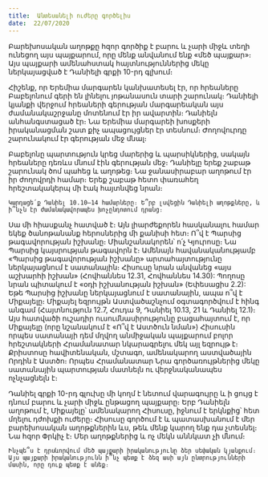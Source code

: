 ```yaml
---
title:  Անտեսանելի ուժերը գործելիս
date:  22/07/2020
---
```


Բարեխոսական աղոթքը հզոր գործիք է բարու և չարի միջև տեղի ունեցող այս պայքարում, որը մենք անվանում ենք «մեծ պայքար»։ Այս պայքարի ամենահստակ հայտնություններից մեկը ներկայացված է Դանիելի գրքի 10-րդ գլխում։

Հիշենք, որ Երեմիա մարգարեն կանխատեսել էր, որ հրեաները Բաբելոնում գերի են լինելու յոթանասուն տարի շարունակ։ Դանիելի կյանքի վերջում հրեաների գերության մարգարեական այս ժամանակաշրջանը մոտենում էր իր ավարտին։ Դանիելն անհանգստացած էր։ Նա Երեմիա մարգարեի խոսքերի իրականացման շատ քիչ ապացույցներ էր տեսնում։ Ժողովուրդը շարունակում էր գերության մեջ մնալ։

Բաբելոնը պարտություն կրեց մարերից և պարսիկներից, սակայն հրեաները դեռևս մնում էին գերության մեջ։ Դանիելը երեք շաբաթ շարունակ ծոմ պահեց և աղոթեց։ Նա ջանասիրաբար աղոթում էր իր ժողովրդի համար։ Երեք շաբաթ հետո փառահեղ հրեշտակակերպ մի էակ հայտնվեց նրան։

`Կարդացե՛ք Դանիել 10.10–14 համարները։ Ե՞րբ լսվեցին Դանիելի աղոթքները, և ի՞նչն էր ժամանակավորապես խոչընդոտում դրանց։`

Սա մի հիասքանչ հատված է։ Այն լիարժեքորեն հասկանալու համար եկեք ծանոթանանք հերոսներից մի քանիսի հետ։ Ո՞վ է Պարսից թագավորության իշխանը։ Միանշանակորեն՝ ո՛չ Կյուրոսը։ Նա Պարսից կայսրության թագավորն է։ Ամենայն հավանականությամբ «Պարսից թագավորության իշխանը» արտահայտությունը ներկայացնում է սատանային։ Հիսուսը նրան անվանեց «այս աշխարհի իշխան» (Հովհաննես 12.31, Հովհաննես 14.30): Պողոսը նրան պիտակում է «օդի իշխանության իշխան» (Եփեսացիս 2.2): Եթե Պարսից իշխանը ներկայացնում է սատանային, ապա ո՞վ է Միքայելը։ Միքայել եզրույթն Աստվածաշնչում օգտագործվում է հինգ անգամ (Հայտնություն 12.7, Հուդա 9, Դանիել 10.13, 21 և Դանիել 12.1)։ Այս հատվածի ուշադիր ուսումնասիրությունը բացահայտում է, որ Միքայելը (որը նշանակում է «Ո՞վ է Աստծուն նման») Հիսուսին որպես սատանայի դեմ մղվող անմիջական պայքարում բոլոր հրեշտակների Հրամանատար նկարագրելու մեկ այլ եզրույթ է։ Քրիստոսը հավիտենական, մշտագո, ամենակարող աստվածային Որդին է Աստծո։ Որպես Հրամանատար Նրա գործառույթներից մեկը սատանային պարտության մատնելն ու վերջնականապես ոչնչացնելն է։

Դանիել գրքի 10-րդ գլուխը մի կողմ է նետում վարագույրը և ի ցույց է դնում բարու և չարի միջև ընթացող պայքարը։ Երբ Դանիելն աղոթում է, Միքայելը՝ ամենակարող Հիսուսը, իջնում է երկնքից՝ հետ մղելու դժոխքի ուժերը։ Հիսուսը գործում է և պատասխանում է մեր բարեխոսական աղոթքներին ևս, թեև մենք կարող ենք դա չտեսնել։ Նա հզոր Փրկիչ է։ Մեր աղոթքներից և ոչ մեկն աննկատ չի մնում։

`Ինչպե՞ս է դրսևորվում մեծ պայքարի իրականությունը ձեր սեփական կյանքում։ Այս պայքարի իրականությունն ի՞նչ պետք է ձեզ ասի այն ընտրությունների մասին, որը դուք պետք է անեք։`